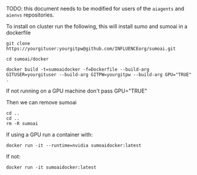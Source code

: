 TODO: this document needs to be modified for users of the `aiagents` and `aienvs` repositories.


To install on cluster run the following, this will install sumo and sumoai in a dockerfile

```
git clone https://yourgituser:yourgitpw@github.com/INFLUENCEorg/sumoai.git

cd sumoai/docker

docker build -t=sumoaidocker -f=Dockerfile --build-arg GITUSER=yourgituser --build-arg GITPW=yourgitpw --build-arg GPU="TRUE" .
```
If not running on a GPU machine don't pass GPU="TRUE"

Then we can remove sumoai

```
cd ..
cd ..
rm -R sumoai
```

If using a GPU run a container with:
```
docker run -it --runtime=nvidia sumoaidocker:latest
```

If not:
```
docker run -it sumoaidocker:latest
```
